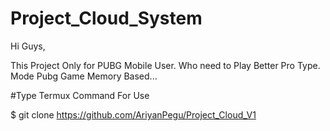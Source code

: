 # Project_Cloud_System

Hi Guys,

This Project Only for PUBG Mobile User.
Who need to Play Better Pro Type.
Mode Pubg Game Memory Based...

#Type Termux Command For Use

$ git clone https://github.com/AriyanPegu/Project_Cloud_V1
